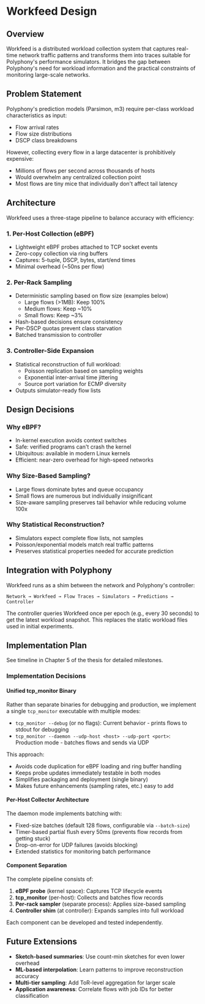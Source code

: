 # Workfeed Design

## Overview

Workfeed is a distributed workload collection system that captures real-time network traffic patterns and transforms them into traces suitable for Polyphony's performance simulators. It bridges the gap between Polyphony's need for workload information and the practical constraints of monitoring large-scale networks.

## Problem Statement

Polyphony's prediction models (Parsimon, m3) require per-class workload characteristics as input:
- Flow arrival rates
- Flow size distributions
- DSCP class breakdowns

However, collecting every flow in a large datacenter is prohibitively expensive:
- Millions of flows per second across thousands of hosts
- Would overwhelm any centralized collection point
- Most flows are tiny mice that individually don't affect tail latency

## Architecture

Workfeed uses a three-stage pipeline to balance accuracy with efficiency:

### 1. Per-Host Collection (eBPF)
- Lightweight eBPF probes attached to TCP socket events
- Zero-copy collection via ring buffers
- Captures: 5-tuple, DSCP, bytes, start/end times
- Minimal overhead (~50ns per flow)

### 2. Per-Rack Sampling
- Deterministic sampling based on flow size (examples below)
  - Large flows (>1MB): Keep 100%
  - Medium flows: Keep ~10%
  - Small flows: Keep ~3%
- Hash-based decisions ensure consistency
- Per-DSCP quotas prevent class starvation
- Batched transmission to controller

### 3. Controller-Side Expansion
- Statistical reconstruction of full workload:
  - Poisson replication based on sampling weights
  - Exponential inter-arrival time jittering
  - Source port variation for ECMP diversity
- Outputs simulator-ready flow lists

## Design Decisions

### Why eBPF?
- In-kernel execution avoids context switches
- Safe: verified programs can't crash the kernel
- Ubiquitous: available in modern Linux kernels
- Efficient: near-zero overhead for high-speed networks

### Why Size-Based Sampling?
- Large flows dominate bytes and queue occupancy
- Small flows are numerous but individually insignificant
- Size-aware sampling preserves tail behavior while reducing volume 100x

### Why Statistical Reconstruction?
- Simulators expect complete flow lists, not samples
- Poisson/exponential models match real traffic patterns
- Preserves statistical properties needed for accurate prediction

## Integration with Polyphony

Workfeed runs as a shim between the network and Polyphony's controller:

```
Network → Workfeed → Flow Traces → Simulators → Predictions → Controller
```

The controller queries Workfeed once per epoch (e.g., every 30 seconds) to get the latest workload snapshot. This replaces the static workload files used in initial experiments.

## Implementation Plan

See timeline in Chapter 5 of the thesis for detailed milestones.

### Implementation Decisions

#### Unified tcp_monitor Binary

Rather than separate binaries for debugging and production, we implement a single `tcp_monitor` executable with multiple modes:

- `tcp_monitor --debug` (or no flags): Current behavior - prints flows to stdout for debugging
- `tcp_monitor --daemon --udp-host <host> --udp-port <port>`: Production mode - batches flows and sends via UDP

This approach:
- Avoids code duplication for eBPF loading and ring buffer handling
- Keeps probe updates immediately testable in both modes
- Simplifies packaging and deployment (single binary)
- Makes future enhancements (sampling rates, etc.) easy to add

#### Per-Host Collector Architecture

The daemon mode implements batching with:
- Fixed-size batches (default 128 flows, configurable via `--batch-size`)
- Timer-based partial flush every 50ms (prevents flow records from getting stuck)
- Drop-on-error for UDP failures (avoids blocking)
- Extended statistics for monitoring batch performance

#### Component Separation

The complete pipeline consists of:
1. **eBPF probe** (kernel space): Captures TCP lifecycle events
2. **tcp_monitor** (per-host): Collects and batches flow records
3. **Per-rack sampler** (separate process): Applies size-based sampling
4. **Controller shim** (at controller): Expands samples into full workload

Each component can be developed and tested independently.

## Future Extensions

- **Sketch-based summaries**: Use count-min sketches for even lower overhead
- **ML-based interpolation**: Learn patterns to improve reconstruction accuracy
- **Multi-tier sampling**: Add ToR-level aggregation for larger scale
- **Application awareness**: Correlate flows with job IDs for better classification
